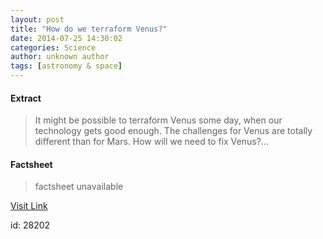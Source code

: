 ```yaml
---
layout: post
title: "How do we terraform Venus?"
date: 2014-07-25 14:30:02
categories: Science
author: unknown author
tags: [astronomy & space]
---
```



#### Extract
>It might be possible to terraform Venus some day, when our technology gets good enough. The challenges for Venus are totally different than for Mars. How will we need to fix Venus?...

#### Factsheet
>factsheet unavailable

[Visit Link](http://phys.org/news325497132.html)

id:   28202


